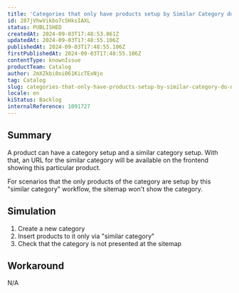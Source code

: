 ```yaml
---
title: 'Categories that only have products setup by Similar Category do not appear on sitemap'
id: 287jVhwVikbo7cSHksIAXL
status: PUBLISHED
createdAt: 2024-09-03T17:48:53.861Z
updatedAt: 2024-09-03T17:48:55.106Z
publishedAt: 2024-09-03T17:48:55.106Z
firstPublishedAt: 2024-09-03T17:48:55.106Z
contentType: knownIssue
productTeam: Catalog
author: 2mXZkbi0oi061KicTExNjo
tag: Catalog
slug: categories-that-only-have-products-setup-by-similar-category-do-not-appear-on-sitemap
locale: en
kiStatus: Backlog
internalReference: 1091727
---
```


## Summary


A product can have a category setup and a similar category setup. With that, an URL for the similar category will be available on the frontend showing this particular product.

For scenarios that the only products of the category are setup by this "similar category" workflow, the sitemap won't show the category.


##

## Simulation



1. Create a new category
2. Insert products to it only via "similar category"
3. Check that the category is not presented at the sitemap


##

## Workaround


N/A





